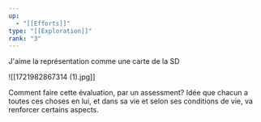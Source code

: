 ```yaml
---
up:
  - "[[Efforts]]"
type: "[[Exploration]]"
rank: "3"
---
```

J'aime la représentation comme une carte de la SD

![[1721982867314 (1).jpg]]

Comment faire cette évaluation, par un assessment? 
Idée que chacun a toutes ces choses en lui, et dans sa vie et selon ses conditions de vie, va renforcer certains aspects.